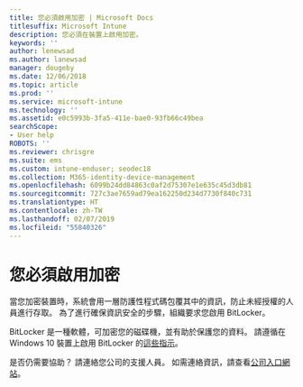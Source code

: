 ```yaml
---
title: 您必須啟用加密 | Microsoft Docs
titlesuffix: Microsoft Intune
description: 您必須在裝置上啟用加密。
keywords: ''
author: lenewsad
ms.author: lanewsad
manager: dougeby
ms.date: 12/06/2018
ms.topic: article
ms.prod: ''
ms.service: microsoft-intune
ms.technology: ''
ms.assetid: e0c5993b-3fa5-411e-bae0-93fb66c49bea
searchScope:
- User help
ROBOTS: ''
ms.reviewer: chrisgre
ms.suite: ems
ms.custom: intune-enduser; seodec18
ms.collection: M365-identity-device-management
ms.openlocfilehash: 6099b24dd84863c0af2d75307e1e635c45d3db81
ms.sourcegitcommit: 727c3ae7659ad79ea162250d234d7730f840c731
ms.translationtype: HT
ms.contentlocale: zh-TW
ms.lasthandoff: 02/07/2019
ms.locfileid: "55840326"
---
```

# <a name="you-need-to-enable-encryption"></a>您必須啟用加密

當您加密裝置時，系統會用一層防護性程式碼包覆其中的資訊，防止未經授權的人員進行存取。 為了進行確保資訊安全的步驟，組織要求您啟用 BitLocker。

BitLocker 是一種軟體，可加密您的磁碟機，並有助於保護您的資料。 請遵循在 Windows 10 裝置上啟用 BitLocker 的[這些指示](https://gallery.technet.microsoft.com/How-to-turn-on-BitLocker-34294d3d)。

是否仍需要協助？ 請連絡您公司的支援人員。 如需連絡資訊，請查看[公司入口網站](https://go.microsoft.com/fwlink/?linkid=2010980)。
